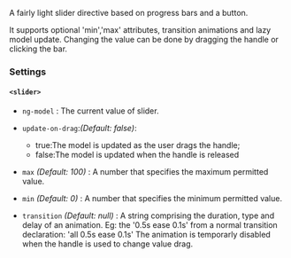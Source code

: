 A fairly light slider directive based on progress bars and a button.

It supports optional 'min','max' attributes, transition animations and lazy model update.
Changing the value can be done by dragging the handle or clicking the bar.

### Settings ###

#### `<slider>` ####


 * `ng-model` <i class="glyphicon glyphicon-eye-open"></i> :
    The current value of slider.

 * `update-on-drag`:_(Default: false)_:
    * true:The model is updated as the user drags the handle;
    * false:The model is updated when the handle is released

 * `max`
 	_(Default: 100)_ :
 	A number that specifies the maximum permitted value.

 * `min`
 	_(Default: 0)_ :
 	A number that specifies the minimum permitted value.

 * `transition`
 	_(Default: null)_ :
        A string comprising the duration, type and delay of an animation.
        Eg: the '0.5s ease 0.1s' from a normal transition declaration: 'all 0.5s ease 0.1s'
        The animation is temporarly disabled when the handle is used to change value drag.
